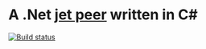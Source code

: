 # A .Net [jet peer](http://jetbus.io/) written in C#

[![Build status](https://ci.appveyor.com/api/projects/status/ftoeig69t9x9c4lh?svg=true)](https://ci.appveyor.com/project/gatzka/SharpJet)


